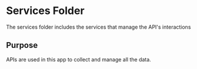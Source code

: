 # Services Folder

The services folder includes the services that manage the API's interactions

## Purpose

APIs are used in this app to collect and manage all the data.
